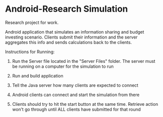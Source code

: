Android-Research Simulation
==========================
Research project for work.

Android application that simulates an information sharing and budget investing scenario. Clients submit their information and the server aggregates this info and sends calculations back to the clients.

Instructions for Running:

1. Run the Server file located in the "Server Files" folder. The server must be running on a computer for the simulation to run

2. Run and build application

3. Tell the Java server how many clients are expected to connect

4. Android clients can connect and start the simulation from there

5. Clients should try to hit the start button at the same time. Retrieve action won't go through until ALL clients have submitted for that round
